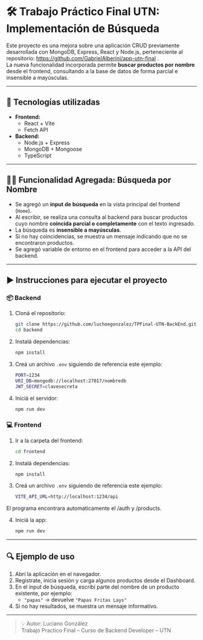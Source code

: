 # 🛠️ Trabajo Práctico Final UTN: Implementación de Búsqueda

Este proyecto es una mejora sobre una aplicación CRUD previamente desarrollada con MongoDB, Express, React y Node.js, perteneciente al repositorio: https://github.com/GabrielAlberini/app-utn-final .  
La nueva funcionalidad incorporada permite **buscar productos por nombre** desde el frontend, consultando a la base de datos de forma parcial e insensible a mayúsculas.

---

## 🚀 Tecnologías utilizadas

- **Frontend:**
  - React + Vite
  - Fetch API
- **Backend:**
  - Node.js + Express
  - MongoDB + Mongoose
  - TypeScript

---

## 🧑‍💻 Funcionalidad Agregada: Búsqueda por Nombre

- Se agregó un **input de búsqueda** en la vista principal del frontend (`Home`).
- Al escribir, se realiza una consulta al backend para buscar productos cuyo nombre **coincida parcial o completamente** con el texto ingresado.
- La búsqueda es **insensible a mayúsculas**.
- Si no hay coincidencias, se muestra un mensaje indicando que no se encontraron productos.
- Se agregó variable de entorno en el frontend para acceder a la API del backend.

---

## ▶️ Instrucciones para ejecutar el proyecto

### 📦 Backend

1. Cloná el repositorio:
   ```bash
   git clone https://github.com/luchoegonzalez/TPFinal-UTN-BackEnd.git
   cd backend
   ```

2. Instalá dependencias:
   ```bash
   npm install
   ```

3. Creá un archivo `.env` siguiendo de referencia este ejemplo:
   ```bash
   PORT=1234
   URI_DB=mongodb://localhost:27017/nombredb
   JWT_SECRET=clavesecreta
   ```

4. Iniciá el servidor:
   ```bash
   npm run dev
   ```

### 💻 Frontend

1. Ir a la carpeta del frontend:
   ```bash
   cd frontend
   ```

2. Instalá dependencias:
   ```bash
   npm install
   ```

3. Creá un archivo `.env` siguiendo de referencia este ejemplo:
   ```bash
   VITE_API_URL=http://localhost:1234/api
   ```
El programa encontrara automaticamente el /auth y /products.

4. Iniciá la app:
   ```bash
   npm run dev
   ```

---

## 🔍 Ejemplo de uso

1. Abrí la aplicación en el navegador.
2. Regístrate, inicia sesión y carga algunos productos desde el Dashboard.
3. En el input de búsqueda, escribí parte del nombre de un producto existente, por ejemplo:
   - `"papas"` → devuelve `"Papas Fritas Lays"` 
4. Si no hay resultados, se muestra un mensaje informativo.

---

> 💡 Autor: Luciano González  
> Trabajo Practico Final – Curso de Backend Developer – UTN